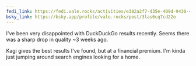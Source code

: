 ```yaml
---
fedi_link: https://fedi.vale.rocks/activities/e382a2f7-d35e-409d-9430-4f795e2470cb
bsky_link: https://bsky.app/profile/vale.rocks/post/3las6cq7cd22o
---
```


I've been very disappointed with DuckDuckGo results recently. Seems there was a sharp drop in quality ~3 weeks ago.

Kagi gives the best results I've found, but at a financial premium. I'm kinda just jumping around search engines looking for a home.
